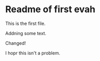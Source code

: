 # Readme of first evah

This is the first file.

Addning some text.

Changed!

I hopr this isn't a problem.